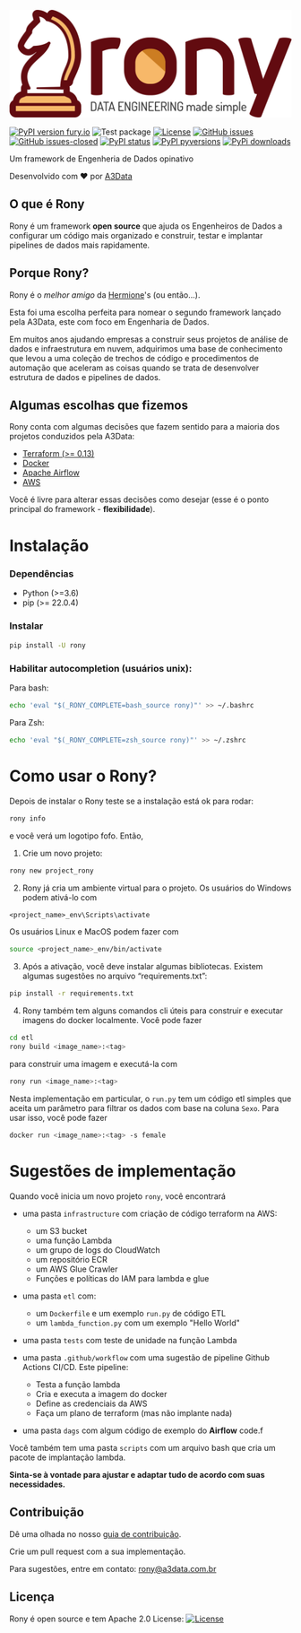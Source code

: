 ![Rony - Data Engineering made simple](img/Logo_Rony_horizontal.png)

[![PyPI version fury.io](https://badge.fury.io/py/rony.svg)](https://pypi.python.org/pypi/rony/)
![Test package](https://github.com/A3Data/rony/workflows/Test%20package/badge.svg)
[![License](https://img.shields.io/badge/License-Apache%202.0-blue.svg)](https://opensource.org/licenses/Apache-2.0)
[![GitHub issues](https://img.shields.io/github/issues/a3data/rony.svg)](https://GitHub.com/a3data/rony/issues/)
[![GitHub issues-closed](https://img.shields.io/github/issues-closed/a3data/rony.svg)](https://GitHub.com/a3data/rony/issues?q=is%3Aissue+is%3Aclosed)
[![PyPI status](https://img.shields.io/pypi/status/rony.svg)](https://pypi.python.org/pypi/rony/)
[![PyPI pyversions](https://img.shields.io/pypi/pyversions/rony.svg)](https://pypi.python.org/pypi/rony/)
[![PyPi downloads](https://pypip.in/d/rony/badge.png)](https://crate.io/packages/rony/)

Um framework de Engenheria de Dados opinativo

Desenvolvido com ❤️ por <a href="http://www.a3data.com.br/" target="_blank">A3Data</a>

## O que é Rony 

Rony é um framework **open source** que ajuda os Engenheiros de Dados a configurar um código mais organizado e construir, testar e implantar pipelines de dados mais rapidamente.

## Porque Rony?

Rony é o *melhor amigo* da <a href="https://github.com/A3Data/hermione" target="_blank">Hermione</a>'s (ou então...). 

Esta foi uma escolha perfeita para nomear o segundo framework lançado pela A3Data, este com foco em Engenharia de Dados.

Em muitos anos ajudando empresas a construir seus projetos de análise de dados e infraestrutura em nuvem, adquirimos
uma base de conhecimento que levou a uma coleção de trechos de código e procedimentos de automação que aceleram as coisas
quando se trata de desenvolver estrutura de dados e pipelines de dados.

## Algumas escolhas que fizemos

Rony conta com algumas decisões que fazem sentido para a maioria dos projetos conduzidos pela A3Data: 

- <a href="https://www.terraform.io/intro/index.html" target="_blank">Terraform (>= 0.13)</a>
- <a href="https://www.docker.com/" target="_blank">Docker</a>
- <a href="https://airflow.apache.org/" target="_blank">Apache Airflow</a>
- <a href="https://aws.amazon.com/" target="_blank">AWS</a>

Você é livre para alterar essas decisões como desejar (esse é o ponto principal do framework - **flexibilidade**).

# Instalação

### Dependências

- Python (>=3.6)
- pip (>= 22.0.4)

### Instalar

```bash
pip install -U rony
```

### Habilitar autocompletion (usuários unix):

Para bash:

```bash
echo 'eval "$(_RONY_COMPLETE=bash_source rony)"' >> ~/.bashrc
```

Para Zsh:

```bash
echo 'eval "$(_RONY_COMPLETE=zsh_source rony)"' >> ~/.zshrc
```

# Como usar o Rony?

Depois de instalar o Rony teste se a instalação está ok para rodar:

```bash
rony info
```

e você verá um logotipo fofo. Então,

1) Crie um novo projeto:

```bash
rony new project_rony
```

2) Rony já cria um ambiente virtual para o projeto.
Os usuários do Windows podem ativá-lo com

```
<project_name>_env\Scripts\activate
```

Os usuários Linux e MacOS podem fazer com

```bash
source <project_name>_env/bin/activate
```

3) Após a ativação, você deve instalar algumas bibliotecas. Existem algumas sugestões no arquivo “requirements.txt”:

```bash
pip install -r requirements.txt
```

4) Rony também tem alguns comandos cli úteis para construir e executar imagens do docker localmente. Você pode fazer

```bash
cd etl
rony build <image_name>:<tag>
```

para construir uma imagem e executá-la com

```bash
rony run <image_name>:<tag>
```

Nesta implementação em particular, o `run.py` tem um código etl simples que aceita um parâmetro para filtrar os dados com base na coluna `Sexo`. Para usar isso, você pode fazer

```bash
docker run <image_name>:<tag> -s female
```

# Sugestões de implementação

Quando você inicia um novo projeto `rony`, você encontrará

- uma pasta `infrastructure` com criação de código terraform na AWS:
  - um S3 bucket
  - uma função Lambda
  - um grupo de logs do CloudWatch
  - um repositório ECR
  - um AWS Glue Crawler
  - Funções e políticas do IAM para lambda e glue

- uma pasta `etl` com:
  - um `Dockerfile` e um exemplo `run.py` de código ETL
  - um `lambda_function.py` com um exemplo "Hello World"

- uma pasta `tests` com teste de unidade na função Lambda
- uma pasta `.github/workflow` com uma sugestão de pipeline Github Actions CI/CD. Este pipeline:
  - Testa a função lambda
  - Cria e executa a imagem do docker
  - Define as credenciais da AWS
  - Faça um plano de terraform (mas não implante nada)

- uma pasta `dags` com algum código de exemplo do **Airflow** code.f

Você também tem uma pasta `scripts` com um arquivo bash que cria um pacote de implantação lambda.

**Sinta-se à vontade para ajustar e adaptar tudo de acordo com suas necessidades.**


## Contribuição

Dê uma olhada no nosso [guia de contribuição](CONTRIBUTING.md).

Crie um pull request com a sua implementação.

Para sugestões, entre em contato: rony@a3data.com.br

## Licença
Rony é open source e tem Apache 2.0 License: [![License](https://img.shields.io/badge/License-Apache%202.0-blue.svg)](https://opensource.org/licenses/Apache-2.0)
